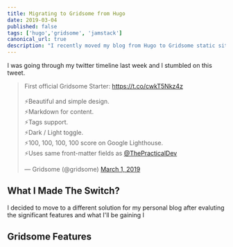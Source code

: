 ```yaml
---
title: Migrating to Gridsome from Hugo
date: 2019-03-04
published: false
tags: ['hugo','gridsome', 'jamstack']
canonical_url: true
description: "I recently moved my blog from Hugo to Gridsome static site generator. It's great to adopt change I did because I wanted a more flexible solution and Gridsome offers that and more."
---
```


I was going through my twitter timeline last week and I stumbled on this tweet.

<blockquote class="twitter-tweet" data-lang="en"><p lang="en" dir="ltr">First official Gridsome Starter:  <a href="https://t.co/cwkT5Nkz4z">https://t.co/cwkT5Nkz4z</a><br><br>⚡️Beautiful and simple design.<br>⚡️Markdown for content.<br>⚡️Tags support.<br>⚡️Dark / Light toggle.<br>⚡️100, 100, 100, 100 score on Google Lighthouse.<br>⚡️Uses same front-matter fields as <a href="https://twitter.com/ThePracticalDev?ref_src=twsrc%5Etfw">@ThePracticalDev</a></p>&mdash; Gridsome (@gridsome) <a href="https://twitter.com/gridsome/status/1101282439320797187?ref_src=twsrc%5Etfw">March 1, 2019</a></blockquote>
<script async src="https://platform.twitter.com/widgets.js" charset="utf-8"></script>



## What I Made The Switch?
I decided to move to a different solution for my personal blog after evaluting the significant features and what I'll be gaining I 


## Gridsome Features